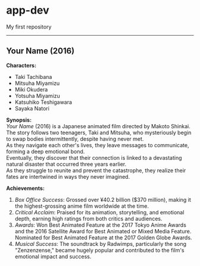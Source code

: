 # app-dev
My first repository

---

## Your Name (2016)
**Characters:**
- Taki Tachibana
- Mitsuha Miyamizu
- Miki Okudera
- Yotsuha Miyamizu
- Katsuhiko Teshigawara
- Sayaka Natori

**Synopsis:**  
*Your Name* (2016) is a Japanese animated film directed by Makoto Shinkai.  
The story follows two teenagers, Taki and Mitsuha, who mysteriously begin to swap bodies intermittently, despite having never met.  
As they navigate each other's lives, they leave messages to communicate, forming a deep emotional bond.  
Eventually, they discover that their connection is linked to a devastating natural disaster that occurred three years earlier.  
As they struggle to reunite and prevent the catastrophe, they realize their fates are intertwined in ways they never imagined.

**Achievements:**
1. *Box Office Success*: Grossed over ¥40.2 billion ($370 million), making it the highest-grossing anime film worldwide at the time.
2. *Critical Acclaim*: Praised for its animation, storytelling, and emotional depth, earning high ratings from both critics and audiences.
3. *Awards*: Won Best Animated Feature at the 2017 Tokyo Anime Awards and the 2016 Satellite Award for Best Animated or Mixed Media Feature. Nominated for Best Animated Feature at the 2017 Golden Globe Awards.
4. *Musical Success*: The soundtrack by Radwimps, particularly the song "Zenzenzense," became hugely popular and contributed to the film's emotional impact and success.
